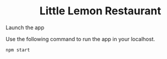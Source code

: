 <h1 align="center">Little Lemon Restaurant</h1>


Launch the app

Use the following command to run the app in your localhost.

``` npm start ```

